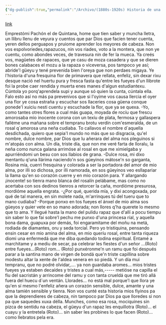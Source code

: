 ```yaml
---
{"dg-publish":true,"permalink":"/Archivo/(1880s-1920s) Historia de una rosa/","tags":["#Siglo_20","central","oriental","Pepín_de_Pría","escrito","Gijón","poema"]}
---
```


[link](https://asturies.com/cavedaynava/historiadeunarosa.txt)

Emprestómi Pachón el de Quintana,
home que tien saber y muncha lletra,
un llibru llenu de veyura y cuentos
que par Dios que facíen tener cuenta, 
yeren dellos perguapos y pruiome 
aprender los meyores de cabeza. 
Non vos espolvoriedes,rapazucos, 
nin vos riades, voto a la montera, 
que non ye cuentu, como abondes veces, 
de travesura nin de fer la mueca. 
Ya creés vos, magüetes de rapaces, 
que ye casu de moza casadera 
y que se dieren bones calabaces 
el mozu a la rapaza o viceversa, 
pos tampoco ye así; abride'l güeyu 
y tené prevenida bien l'oreya 
gue non perdaes migaya. Ye l'historia 
d'una fresquina flor de primavera 
que rellata, enfeliz, sin dexar rixu 
desque nació nel huertu pura y fresca 
fasta qu'entre les fueyes d'un llibrote 
foi la probe caer rendida y muerta 
enes manes d'algun estudiantexu. 
Cúntola yo porq'aprendela supi 
y aunque só quien la cunta, cúntala ella. 
Falo esto así no más pa prevenivos 
que si l'oyime vos causa llercia 
el oyer una flor ye cosa estraña 
y escuchar sos llaceries cosa güena 
conque ponede'l xuiciu nesti cuentu 
y escuchade la flor, que ya se quexa. 
-Yo, como tantes otres 
flores a cual más guapa, 
moyada de rocíu 
que frescu amorosaba 
mio inocente corona 
con un texíu de plata, 
fermosa y gallaspera
falléme una mañana
sobre el tempranu brotu 
verdín com'esmeralda, 
de un rosal q´amorosa 
una neña cudiaba. 
To callavos el nombre 
d´aquella desdichada, 
quiero que sepia'l mundo 
no más que so disgracia, 
qu'el nombre, dulce nombre, 
par Dios que lu añerara 
del alma nos pleguinos 
si m'atopás con alma. 
Un día, triste día, 
que non me veré farta 
de lloralu, la neña 
como nunca galana 
arrimóse al rosal 
en que me ximielgaba 
y apurriéndomi un besu 
con sos llabios de grana. 
-Dulce rosa, mi dixo 
mentantu q'una llárima 
naciendo'n sos gúeyinos 
mátose'n so garganta, 
Rosina mía, cuerri 
fresquina y colorada 
a ser la portadora 
del amor de mio alma, 
por illi so dichosa, 
por illi namorada, 
en sos güeyinos veo 
esllapariar la llama 
qu'en so corazón cuerre 
y en mio corazón para. 
Y allargando ¡inocente! 
so tienra mano blanca 
del rosalín pelábame, 
mas como no acertaba 
con sos dedinos tienros
a retorcer la caña, 
mordióme presurosa, 
mordióme aquella engrata. 
-¿Por qué, querida mía, 
y dixi acongoxada, 
por qué de tal manera, 
en sin molete nada, 
m'arrinques tú del tueru 
que to mano cudiaba? 
-Porque ponxo en tos fueyes 
el ánxel de mio alma 
sos güeyos y quier vete 
en so mano adorada; 
non llores q'ha querete 
lo mesmo que to ama. 
Y llegué hasta la mano 
del pulidu rapaz 
que d'allí a pocu tiempu 
sin saber lo que fai 
sobre'l pechu me punxo 
d'una princesa ríal, 
y aquella bona dama, 
guapuxa por demás, 
foi engaramitame 
del moñu na metá, 
rodiada de diamantes, 
oru y seda torcial. 
Pero yo tristiquina, 
pensando ensin cesar 
en mio amina del alma, 
en mio queríu rosal, 
entre tanta riqueza 
diomi una enfermedá 
que me diba quedando 
todina espiritual. 
Entamé a marchitame 
y a mediu de secar, 
pa celebrar les fiestes 
d'un señor ...(Roto) 
entre fueyes...(Roto)
rom... (Roto) 
punxéronme'n un ramu 
que foi después parar 
a la santina mano 
de virgen de bondá 
que'n triste capillina 
sobre modestu altar 
la xente de l'aldea 
venera en so piedá. 
Y un día mui tempranu, 
que no podré olvidar,.... 
ya non guardaba aromes... 
mios tristes fueyes ya 
estaben decaídes 
y tristes a cual más,----- 
metióse na capilla 
el fíu del sacristán 
y arrincome del ramu 
y con tanta crueldá 
que me tiró allá fuera 
del huecu d´un ventán.
Llorades... no está mal porque'l que llora 
ye qu'en sí mesmo l'enfeliz añera 
un corazón sensible, dulce, amante 
y una alma tamién sensible y tienra. 
Non vos cunté esta historia mios fiyinos 
pa que la deprendieres de cabeza, 
nin tampoco par Dios pa que lloredes 
si non pa que saquedes xuxa délla. 
Munches, como esa rosa, mociquines 
sin pizca de sentidu na cabeza, 
el güeyu d'un rapaz les enquillotra 
(Roto)... el cuayu y la entretela 
(Roto)... sin saber les probines lo que facen 
(Roto)... como llebratos pela era.